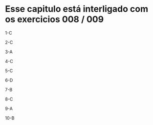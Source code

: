 # Esse capitulo está interligado com os exercicios 008 / 009

1-C

2-C

3-A

4-C

5-C

6-D

7-B

8-C

9-A

10-B